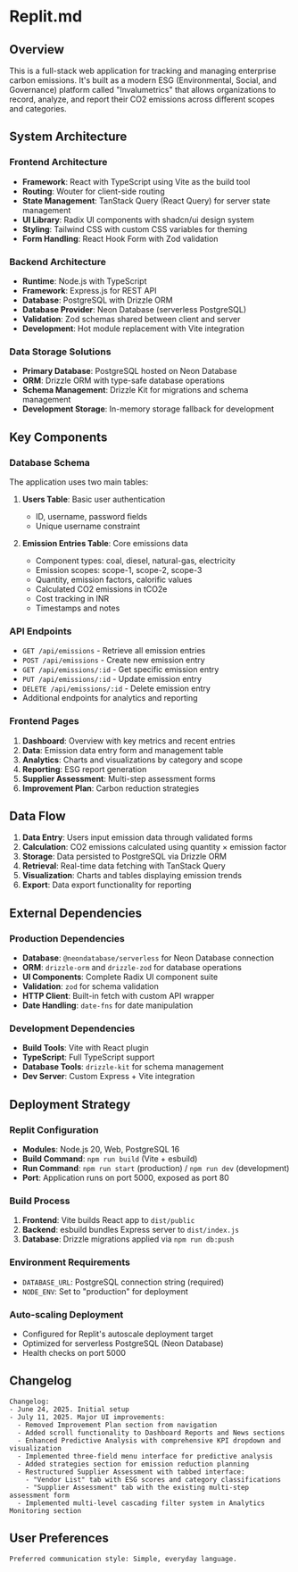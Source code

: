 # Replit.md

## Overview

This is a full-stack web application for tracking and managing enterprise carbon emissions. It's built as a modern ESG (Environmental, Social, and Governance) platform called "Invalumetrics" that allows organizations to record, analyze, and report their CO2 emissions across different scopes and categories.

## System Architecture

### Frontend Architecture
- **Framework**: React with TypeScript using Vite as the build tool
- **Routing**: Wouter for client-side routing
- **State Management**: TanStack Query (React Query) for server state management
- **UI Library**: Radix UI components with shadcn/ui design system
- **Styling**: Tailwind CSS with custom CSS variables for theming
- **Form Handling**: React Hook Form with Zod validation

### Backend Architecture
- **Runtime**: Node.js with TypeScript
- **Framework**: Express.js for REST API
- **Database**: PostgreSQL with Drizzle ORM
- **Database Provider**: Neon Database (serverless PostgreSQL)
- **Validation**: Zod schemas shared between client and server
- **Development**: Hot module replacement with Vite integration

### Data Storage Solutions
- **Primary Database**: PostgreSQL hosted on Neon Database
- **ORM**: Drizzle ORM with type-safe database operations
- **Schema Management**: Drizzle Kit for migrations and schema management
- **Development Storage**: In-memory storage fallback for development

## Key Components

### Database Schema
The application uses two main tables:

1. **Users Table**: Basic user authentication
   - ID, username, password fields
   - Unique username constraint

2. **Emission Entries Table**: Core emissions data
   - Component types: coal, diesel, natural-gas, electricity
   - Emission scopes: scope-1, scope-2, scope-3
   - Quantity, emission factors, calorific values
   - Calculated CO2 emissions in tCO2e
   - Cost tracking in INR
   - Timestamps and notes

### API Endpoints
- `GET /api/emissions` - Retrieve all emission entries
- `POST /api/emissions` - Create new emission entry
- `GET /api/emissions/:id` - Get specific emission entry
- `PUT /api/emissions/:id` - Update emission entry
- `DELETE /api/emissions/:id` - Delete emission entry
- Additional endpoints for analytics and reporting

### Frontend Pages
1. **Dashboard**: Overview with key metrics and recent entries
2. **Data**: Emission data entry form and management table
3. **Analytics**: Charts and visualizations by category and scope
4. **Reporting**: ESG report generation
5. **Supplier Assessment**: Multi-step assessment forms
6. **Improvement Plan**: Carbon reduction strategies

## Data Flow

1. **Data Entry**: Users input emission data through validated forms
2. **Calculation**: CO2 emissions calculated using quantity × emission factor
3. **Storage**: Data persisted to PostgreSQL via Drizzle ORM
4. **Retrieval**: Real-time data fetching with TanStack Query
5. **Visualization**: Charts and tables displaying emission trends
6. **Export**: Data export functionality for reporting

## External Dependencies

### Production Dependencies
- **Database**: `@neondatabase/serverless` for Neon Database connection
- **ORM**: `drizzle-orm` and `drizzle-zod` for database operations
- **UI Components**: Complete Radix UI component suite
- **Validation**: `zod` for schema validation
- **HTTP Client**: Built-in fetch with custom API wrapper
- **Date Handling**: `date-fns` for date manipulation

### Development Dependencies
- **Build Tools**: Vite with React plugin
- **TypeScript**: Full TypeScript support
- **Database Tools**: `drizzle-kit` for schema management
- **Dev Server**: Custom Express + Vite integration

## Deployment Strategy

### Replit Configuration
- **Modules**: Node.js 20, Web, PostgreSQL 16
- **Build Command**: `npm run build` (Vite + esbuild)
- **Run Command**: `npm run start` (production) / `npm run dev` (development)
- **Port**: Application runs on port 5000, exposed as port 80

### Build Process
1. **Frontend**: Vite builds React app to `dist/public`
2. **Backend**: esbuild bundles Express server to `dist/index.js`
3. **Database**: Drizzle migrations applied via `npm run db:push`

### Environment Requirements
- `DATABASE_URL`: PostgreSQL connection string (required)
- `NODE_ENV`: Set to "production" for deployment

### Auto-scaling Deployment
- Configured for Replit's autoscale deployment target
- Optimized for serverless PostgreSQL (Neon Database)
- Health checks on port 5000

## Changelog

```
Changelog:
- June 24, 2025. Initial setup
- July 11, 2025. Major UI improvements:
  - Removed Improvement Plan section from navigation
  - Added scroll functionality to Dashboard Reports and News sections
  - Enhanced Predictive Analysis with comprehensive KPI dropdown and visualization
  - Implemented three-field menu interface for predictive analysis
  - Added strategies section for emission reduction planning
  - Restructured Supplier Assessment with tabbed interface:
    - "Vendor List" tab with ESG scores and category classifications
    - "Supplier Assessment" tab with the existing multi-step assessment form
  - Implemented multi-level cascading filter system in Analytics Monitoring section
```

## User Preferences

```
Preferred communication style: Simple, everyday language.
```